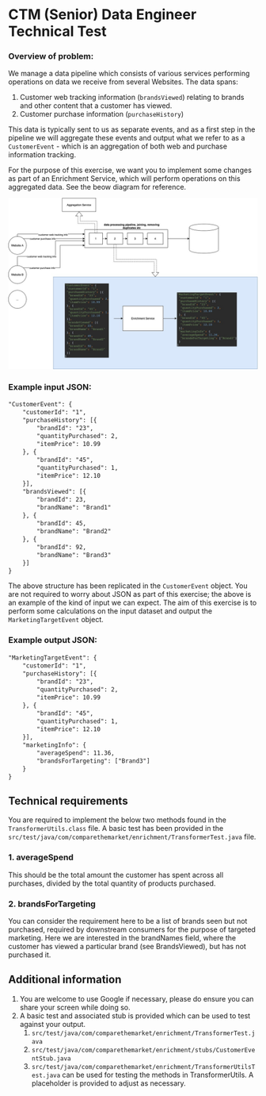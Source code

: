 # CTM (Senior) Data Engineer Technical Test

### Overview of problem:

We manage a data pipeline which consists of various services performing operations on data we receive from several Websites. The data spans:
1. Customer web tracking information (`brandsViewed`) relating to brands and other content that a customer has viewed. 
2. Customer purchase information (`purchaseHistory`)

This data is typically sent to us as separate events, and as a first step in the pipeline we will aggregate these events and output what we refer to as a `CustomerEvent` - which is an aggregation of both web and purchase information tracking.

For the purpose of this exercise, we want you to implement some changes as part of an Enrichment Service, which will perform operations on this aggregated data. See the beow diagram for reference. 

![example.jpg](src/main/resources/example/example.jpg)

### Example input JSON:
```
"CustomerEvent": {
	"customerId": "1",
	"purchaseHistory": [{
		"brandId": "23",
		"quantityPurchased": 2,
		"itemPrice": 10.99
	}, {
		"brandId": "45",
		"quantityPurchased": 1,
		"itemPrice": 12.10
	}],
	"brandsViewed": [{
		"brandId": 23,
		"brandName": "Brand1"
	}, {
		"brandId": 45,
		"brandName": "Brand2"
	}, {
		"brandId": 92,
		"brandName": "Brand3"
	}]
}
```

The above structure has been replicated in the `CustomerEvent` object. You are not required to worry about JSON as part of this exercise; the above is an example of the kind of input we can expect. 
The aim of this exercise is to perform some calculations on the input dataset and output the `MarketingTargetEvent` object. 

### Example output JSON:

```
"MarketingTargetEvent": {
	"customerId": "1",
	"purchaseHistory": [{
		"brandId": "23",
		"quantityPurchased": 2,
		"itemPrice": 10.99
	}, {
		"brandId": "45",
		"quantityPurchased": 1,
		"itemPrice": 12.10
	}],
	"marketingInfo": {
		"averageSpend": 11.36,
		"brandsForTargeting": ["Brand3"]
	}
}
```

## Technical requirements

You are required to implement the below two methods found in the `TransformerUtils.class` file. 
A basic test has been provided in the `src/test/java/com/comparethemarket/enrichment/TransformerTest.java` file. 

### 1. averageSpend
This should be the total amount the customer has spent across all purchases, divided by the total quantity of products purchased. 

### 2. brandsForTargeting
You can consider the requirement here to be a list of brands seen but not purchased, required by downstream consumers for the purpose of targeted marketing. Here we are interested in the brandNames field, where the customer has viewed a particular brand (see BrandsViewed), but has not purchased it.

## Additional information

1. You are welcome to use Google if necessary, please do ensure you can share your screen while doing so. 
2. A basic test and associated stub is provided which can be used to test against your output.
    1. `src/test/java/com/comparethemarket/enrichment/TransformerTest.java`
    2. `src/test/java/com/comparethemarket/enrichment/stubs/CustomerEventStub.java`
    3. `src/test/java/com/comparethemarket/enrichment/TransformerUtilsTest.java` can be used for testing the methods in TransformerUtils. A placeholder is provided to adjust as necessary.
